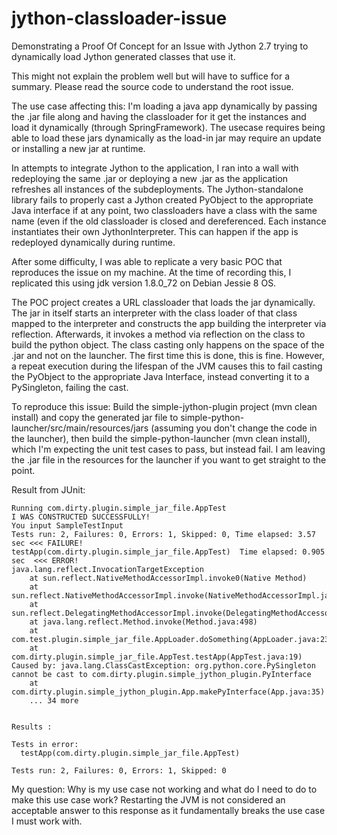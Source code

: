 # jython-classloader-issue
Demonstrating a Proof Of Concept for an Issue with Jython 2.7 trying to dynamically load Jython generated classes that use it.

This might not explain the problem well but will have to suffice for a summary.  Please read the source code to understand the root issue.

The use case affecting this: I'm loading a java app dynamically by passing the .jar file along and having the classloader for it get the instances and load it dynamically (through SpringFramework).  The usecase requires being able to load these jars dynamically as the load-in jar may require an update or installing a new jar at runtime.

In attempts to integrate Jython to the application, I ran into a wall with redeploying the same .jar or deploying a new .jar as the application refreshes all instances of the subdeployments.  The Jython-standalone library fails to properly cast a Jython created PyObject to the appropriate Java interface if at any point, two classloaders have a class with the same name (even if the old classloader is closed and dereferenced.  Each instance instantiates their own JythonInterpreter.  This can happen if the app is redeployed dynamically during runtime.

After some difficulty, I was able to replicate a very basic POC that reproduces the issue on my machine.  At the time of recording this, I replicated this using jdk version 1.8.0_72 on Debian Jessie 8 OS.

The POC project creates a URL classloader that loads the jar dynamically.  The jar in itself starts an interpreter with the class loader of that class mapped to the interpreter and constructs the app building the interpreter via reflection.  Afterwards, it invokes a method via reflection on the class to build the python object.  The class casting only happens on the space of the .jar and not on the launcher.  The first time this is done, this is fine.  However, a repeat execution during the lifespan of the JVM causes this to fail casting the PyObject to the appropriate Java Interface, instead converting it to a PySingleton, failing the cast.

To reproduce this issue:
Build the simple-jython-plugin project (mvn clean install) and copy the generated jar file to  simple-python-launcher/src/main/resources/jars (assuming you don't change the code in the launcher), then build the simple-python-launcher (mvn clean install), which I'm expecting the unit test cases to pass, but instead fail.  I am leaving the .jar file in the resources for the launcher if you want to get straight to the point.

Result from JUnit:

```
Running com.dirty.plugin.simple_jar_file.AppTest
I WAS CONSTRUCTED SUCCESSFULLY!
You input SampleTestInput
Tests run: 2, Failures: 0, Errors: 1, Skipped: 0, Time elapsed: 3.57 sec <<< FAILURE!
testApp(com.dirty.plugin.simple_jar_file.AppTest)  Time elapsed: 0.905 sec  <<< ERROR!
java.lang.reflect.InvocationTargetException
	at sun.reflect.NativeMethodAccessorImpl.invoke0(Native Method)
	at sun.reflect.NativeMethodAccessorImpl.invoke(NativeMethodAccessorImpl.java:62)
	at sun.reflect.DelegatingMethodAccessorImpl.invoke(DelegatingMethodAccessorImpl.java:43)
	at java.lang.reflect.Method.invoke(Method.java:498)
	at com.test.plugin.simple_jar_file.AppLoader.doSomething(AppLoader.java:23)
	at com.dirty.plugin.simple_jar_file.AppTest.testApp(AppTest.java:19)
Caused by: java.lang.ClassCastException: org.python.core.PySingleton cannot be cast to com.dirty.plugin.simple_jython_plugin.PyInterface
	at com.dirty.plugin.simple_jython_plugin.App.makePyInterface(App.java:35)
	... 34 more


Results :

Tests in error: 
  testApp(com.dirty.plugin.simple_jar_file.AppTest)

Tests run: 2, Failures: 0, Errors: 1, Skipped: 0
```

My question:  Why is my use case not working and what do I need to do to make this use case work?  Restarting the JVM is not considered an acceptable answer to this response as it fundamentally breaks the use case I must work with.
